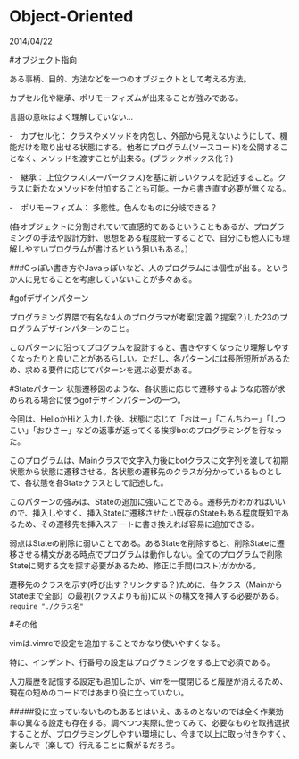 Object-Oriented
===============
2014/04/22

#オブジェクト指向

ある事柄、目的、方法などを一つのオブジェクトとして考える方法。

カプセル化や継承、ポリモーフィズムが出来ることが強みである。

言語の意味はよく理解していない…

-　カプセル化： クラスやメソッドを内包し、外部から見えないようにして、機能だけを取り出せる状態にする。他者にプログラム(ソースコード)を公開することなく、メソッドを渡すことが出来る。(ブラックボックス化？)

-　継承： 上位クラス(スーパークラス)を基に新しいクラスを記述すること。クラスに新たなメソッドを付加することも可能。一から書き直す必要が無くなる。

-　ポリモーフィズム： 多態性。色んなものに分岐できる？


(各オブジェクトに分割されていて直感的であるということもあるが、プログラミングの手法や設計方針、思想をある程度統一することで、自分にも他人にも理解しやすいプログラムが書けるという狙いもある。）

###Cっぽい書き方やJavaっぽいなど、人のプログラムには個性が出る。というか人に見せることを考慮していないことが多々ある。



#gofデザインパターン

プログラミング界隈で有名な4人のプログラマが考案(定義？提案？)した23のプログラムデザインパターンのこと。

このパターンに沿ってプログラムを設計すると、書きやすくなったり理解しやすくなったりと良いことがあるらしい。ただし、各パターンには長所短所があるため、求める要件に応じてパターンを選ぶ必要がある。



#Stateパターン
状態遷移図のような、各状態に応じて遷移するような応答が求められる場合に使うgofデザインパターンの一つ。

今回は、HelloかHiと入力した後、状態に応じて「おはー」「こんちわー」「しつこい」「おひさー」などの返事が返ってくる挨拶botのプログラミングを行なった。

このプログラムは、Mainクラスで文字入力後にbotクラスに文字列を渡して初期状態から状態に遷移させる。各状態の遷移先のクラスが分かっているものとして、各状態を各Stateクラスとして記述した。

このパターンの強みは、Stateの追加に強いことである。遷移先がわかればいいので、挿入しやすく、挿入Stateに遷移させたい既存のStateもある程度既知であるため、その遷移先を挿入ステートに書き換えれば容易に追加できる。

弱点はStateの削除に弱いことである。あるStateを削除すると、削除Stateに遷移させる構文がある時点でプログラムは動作しない。全てのプログラムで削除Stateに関する文を探す必要があるため、修正に手間(コスト)がかかる。

遷移先のクラスを示す(呼び出す？リンクする？)ために、各クラス（MainからStateまで全部）の最初(クラスよりも前)に以下の構文を挿入する必要がある。
`require "./クラス名"`

#その他

vimは.vimrcで設定を追加することでかなり使いやすくなる。

特に、インデント、行番号の設定はプログラミングをする上で必須である。

入力履歴を記憶する設定も追加したが、vimを一度閉じると履歴が消えるため、現在の短めのコードではあまり役に立っていない。

#####役に立っていないものもあるとはいえ、あるのとないのでは全く作業効率の異なる設定も存在する。調べつつ実際に使ってみて、必要なものを取捨選択することが、プログラミングしやすい環境にし、今まで以上に取っ付きやすく、楽しんで（楽して）行えることに繋がるだろう。
